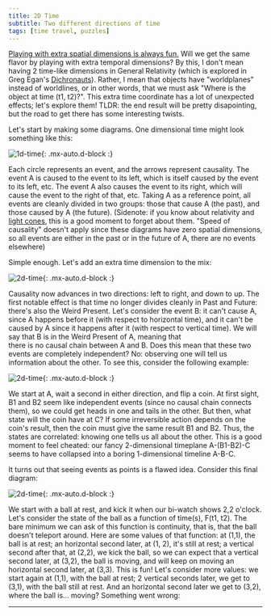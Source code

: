 ```yaml
---
title: 2D Time
subtitle: Two different directions of time
tags: [time travel, puzzles]
---
```


[Playing with extra spatial dimensions is always fun.](https://4dtoys.com/) Will we get the same flavor by playing with extra
temporal dimensions? By this, I don't mean having 2 time-like dimensions in General Relativity (which is explored in Greg Egan's
[Dichronauts](https://www.gregegan.net/DICHRONAUTS/01/World.html)). Rather, I mean that objects have "worldplanes" instead of worldlines, or in other
words, that we must ask "Where is the object at time (t1, t2)?". This extra time coordinate has a lot of unexpected effects; let's explore them!
TLDR: the end result will be pretty disapointing, but the road to get there has some interesting twists.

Let's start by making some diagrams. One dimensional time might look something like this:

![1d-time](../../assets/img/time-2d-diagram-1.png){: .mx-auto.d-block :}

Each circle represents an event, and the arrows represent causality. The event A is caused to the event to its left, which is itself caused
by the event to its left, etc. The event A also causes the event to its right, which will cause the event to the right of that, etc. Taking
A as a reference point, all events are cleanly divided in two groups: those that cause A (the past), and those caused by A (the future).
(Sidenote: if you know about relativity and [light cones](https://en.wikipedia.org/wiki/Light_cone#Mathematical_construction), this is
a good moment to forget about them. "Speed of causality" doesn't apply since these diagrams have zero spatial dimensions, so all events
are either in the past or in the future of A, there are no events elsewhere)

Simple enough. Let's add an extra time dimension to the mix:

![2d-time](../../assets/img/time-2d-diagram-2.png){: .mx-auto.d-block :}

Causality now advances in two directions: left to right, and down to up. The first notable effect is that time no longer divides cleanly in
Past and Future: there's also the Weird Present. Let's consider the event B: it can't cause A, since A happens before it (with respect to horizontal time), and it can't be caused
by A since it happens after it (with respect to vertical time). We will say that B is in the Weird Present of A, meaning that  
there is no causal chain between A and B. Does this mean that these
two events are completely independent? No: observing one will tell us information about the other. To see this, consider the following example:

![2d-time](../../assets/img/time-2d-diagram-3.png){: .mx-auto.d-block :}

We start at A, wait a second in either direction, and flip a coin. At first sight, B1 and B2 seem like independent events (since no causal chain
connects them), so we could get heads in one and tails in the other. But then, what state will the coin have at C? If some irreversible action
depends on the coin's result, then the coin must give the same result B1 and B2. Thus, the states are correlated: knowing one tells us all about
the other. This is a good moment to feel cheated: our fancy 2-dimensional timeplane A-(B1-B2)-C seems to have collapsed into a boring 1-dimensional
timeline A-B-C.

It turns out that seeing events as points is a flawed idea. Consider this final diagram:

![2d-time](../../assets/img/time-2d-diagram-4.png){: .mx-auto.d-block :}

We start with a ball at rest, and kick it when our bi-watch shows 2,2 o'clock. Let's consider the state of the ball as a function of time(s), F(t1, t2).
The bare minimum we can ask of this function is continuity, that is, that the ball doesn't teleport around. Here are some values of that function: at (1,1),
the ball is at rest; an horizontal second later, at (1, 2), it's still at rest; a vertical second after that, at (2,2), we kick the ball, so we can expect
that a vertical second later, at (3,2), the ball is moving, and will keep on moving an horizontal second later, at (3,3). This is fun! Let's consider
more values: we start again at (1,1), with the ball at rest; 2 vertical seconds later, we get to (3,1), with the ball still at rest. And an horizontal
second later we get to (3,2), where the ball is... moving? Something went wrong: 



-----
